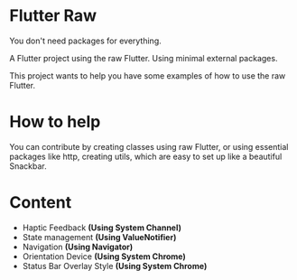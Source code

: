 # Flutter Raw

You don't need packages for everything.

A Flutter project using the raw Flutter. Using minimal external packages.

This project wants to help you have some examples of how to use the raw Flutter.

# How to help

You can contribute by creating classes using raw Flutter, or using essential packages like http, creating utils, which are easy to set up like a beautiful Snackbar.

# Content

* Haptic Feedback **(Using System Channel)**
* State management **(Using ValueNotifier)**
* Navigation **(Using Navigator)**
* Orientation Device **(Using System Chrome)**
* Status Bar Overlay Style **(Using System Chrome)**